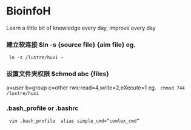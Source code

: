 # BioinfoH
Learn a little bit of knowledge every day, improve every day

### 建立软连接 $ln -s {source file} {aim file} eg.
` 
ln -s /lustre/huxi ~ 
`

### 设置文件夹权限 $chmod abc {files}
a=user b=group c=other
rwx:read=4,write=2,eXecute=1 eg.
` 
chmod 744 /lustre/huxi 
`


### .bash_profile or .bashrc
` 
vim .bash_profile 
alias simple_cmd=“comlex_cmd” 
`

#
